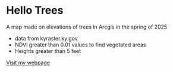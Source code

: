 # Hello Trees

A map made on elevations of trees in Arcgis in the spring of 2025

* data from kyraster.ky.gov
* NDVI greater than 0.01 values to find vegetated areas
* Heights greater than 5 feet

[Visit my webpage ](https://archive.org/)